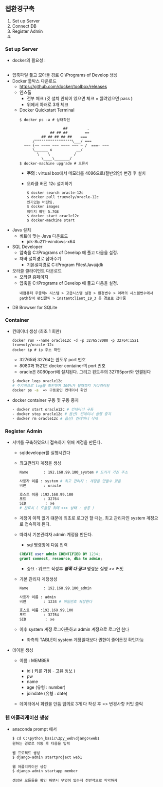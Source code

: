 ## 웹환경구축
1. Set up Server
1. Connect DB
1. Register Admin
1. 


### Set up Server
- docker의 필요성 :
    ``` 개인 컴퓨터 사용을 깔끔하게 하고 서버 환경설정 관리를 용이하게 하기 위해 docker로 만든 container안에 Oracle을 설치하여 서버를 구축한다.
    ``` 
- 압축파일 풀고 모아둘 경로 C:\Programs of Develop 생성
- Docker 툴박스 다운로드
  - https://github.com/docker/toolbox/releases
  - 인스톨     
    - 전부 체크 (깃 설치 안되어 있으면 체크 = 깔려있으면 pass )
    - 위에서 아래로 3개 체크 
  - Docker Quickstart Terminal
    ```docker
    $ docker ps -a # 상태확인
     
                        ##         .
                  ## ## ##        ==
              ## ## ## ## ##    ===
          /"""""""""""""""""\___/ ===
      ~~~ {~~ ~~~~ ~~~ ~~~~ ~~~ ~ /  ===- ~~~
          \______ o           __/
            \    \         __/
              \____\_______/
    $ docker-machine upgrade # 오류시
    ```
    - **주의** : virtual box에서 메모리를 4096으로(절반의양) 변경 후 설치
    
    - 오라클 버전 12c 설치하기
        ```docker
        $ docker search oracle-12c
        $ docker pull truevoly/oracle-12c
        인기있는 버전임. 
        $ docker images
        이미지 확인 5.7GB
        $ docker start oracle12c 
        $ docker-machine start
        ```
- Java 설치
  - 비트에 맞는 Java 다운로드
    - jdk-8u211-windows-x64
- SQL Developer
  - 압축을 C:\Programs of Develop 에 풀고 다음을 설정.  
  - 자바 설치경로 잡아주기
    - 기본설치경로 C:\Program Files\Java\jdk
- 오라클 클라이언트 다운로드
  - [오라클 홈페이지](https://www.oracle.com/kr/database/technologies/instant-client/downloads.html)
  - 압축을 C:\Programs of Develop 에 풀고 다음을 설정.
    ```
    내컴퓨터 우클릭> 시스템 > 고급시스템 설정 > 환경변수 > 아래의 시스템변수에서 path찾아 편집클릭 > instantclient_19_3 를 경로로 잡아줌
    ```
- DB Browser for SQLite


### Container
- 컨테이너 생성 (최초 1 회만)
    ```docker
    docker run --name oracle12c -d -p 32765:8080 -p 32764:1521 truevoly/oracle-12c
    docker ip # ip 주소 확인
    ```
    - 32765와 32764는 윈도우 port 번호
    - 8080과 1521은 docker container의 port 번호
    - oracle은 8080port에 설치된다. 그리고 윈도우의 32765port와 연결된다

    ```bash
    $ docker logs oracle12c 
    # 주기적으로 log를 확인하여 100%가 될때까지 기다려야됨
    docker ps -a  => 구동중인 컨테이너 확인
    ```
- docker container 구동 및 구동 중지
    ``` bash
    - docker start oracle12c # 컨테이너 구동
    - docker stop oracle12c # 옵션) 컨데이너 실행 중지
    - docker rm oracle12c # 옵션) 컨테이너 삭제
    ```

### Register Admin
- 서버를 구축하였으니 접속하기 위해 계정을 만든다.
    - sqldeveloper를 실행시킨다
    - 최고관리자 계정을 생성
        ``` bash
        Name       : 192.168.99.100_system # 도커가 가진 주소 
        
        사용자 이름 : system # 최고 관리자 : 계정을 만들수 있음 
        비번        : oracle
        
        호스트 이름 :192.168.99.100
        포트        : 32764
        SID         : xe
        # 완료시 ( 도움말 위에 >>> 상태 : 성공 )
        ```
    - 계정이 아직 없기 떄문에 최초로 로그인 할 때는, 최고 관리자인 system 계정으로 접속하게 된다.
    
    - 따라서 기본관리자 admin 계정을 만든다.     
        - sql 명령창에 다음 입력 
        ```sql
        CREATE user admin IDENTIFIED BY 1234; 
        grant connect, resource, dba to admin;
        ```
        - 중요 : 위코드 작성후 ***블록 다 잡고***  명령문 실행 >> 커밋 

    - 기본 관리자 계정생성
        ``` bash
        Name       : 192.168.99.100_admin 
        
        사용자 이름 : admin 
        비번        : 1234 # 비밀번호 저장한다
        
        호스트 이름 :192.168.99.100
        포트        : 32764
        SID         : xe
        ``` 
    - 이후 system 계정 로그아웃하고 admin 계정으로 로그인 한다
        - 좌측의 TABLE이 system 계정일때보다 권한이 줄어든것 확인가능

- 테이블 생성 
    - 이름 : MEMBER
        - id ( 키를 가짐 - 고유 정보 )
        - pw
        - name
        - age (유형 : number)
        - joindate (유형 : date)

    - 데이터에서 회원을 만듬  임의로 3개 다 작성 후 => 변경사항 커밋 클릭 


### 웹 어플리케이션 생성
- anaconda prompt 에서
    ``` 
    $ cd C:\python_basic\2py_web\django\web1
    원하는 경로로 이동 후 다음을 입력
    ```
    ```
    웹 프로젝트 생성
    $ django-admin startproject web1
    
    웹 어플리케이션 생성
    $ django-admin startapp member
    
    생성된 모듈들을 확인 하면서 무엇이 있는지 전반적으로 파악하자
